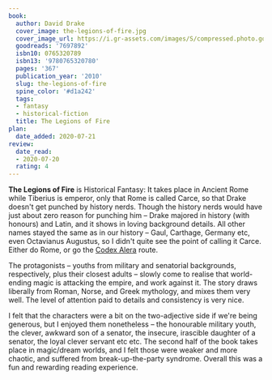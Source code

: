 ```yaml
---
book:
  author: David Drake
  cover_image: the-legions-of-fire.jpg
  cover_image_url: https://i.gr-assets.com/images/S/compressed.photo.goodreads.com/books/1316131317l/7697892._SX98_.jpg
  goodreads: '7697892'
  isbn10: 0765320789
  isbn13: '9780765320780'
  pages: '367'
  publication_year: '2010'
  slug: the-legions-of-fire
  spine_color: '#d1a242'
  tags:
  - fantasy
  - historical-fiction
  title: The Legions of Fire
plan:
  date_added: 2020-07-21
review:
  date_read:
  - 2020-07-20
  rating: 4
---
```


**The Legions of Fire** is Historical Fantasy: It takes place in Ancient Rome while Tiberius is emperor, only that Rome
is called Carce, so that Drake doesn't get punched by history nerds. Though the history nerds would have just
about zero reason for punching him – Drake majored in history (with honours) and Latin, and it shows in loving
background details. All other names stayed the same as in our history – Gaul, Carthage, Germany etc, even Octavianus
Augustus, so I didn't quite see the point of calling it Carce. Either do Rome, or go the [Codex
Alera](https://books.rixx.de/reviews/by-series/#Codex%20Alera) route.

The protagonists – youths from military and senatorial backgrounds, respectively, plus their closest adults – slowly
come to realise that world-ending magic is attacking the empire, and work against it. The story draws liberally from
Roman, Norse, and Greek mythology, and mixes them very well. The level of attention paid to details and consistency is
very nice.

I felt that the characters were a bit on the two-adjective side if we're being generous, but I enjoyed them nonetheless
– the honourable military youth, the clever, awkward son of a senator, the insecure, irascible daughter of a senator,
the loyal clever servant etc etc. The second half of the book takes place in magic/dream worlds, and I felt those were
weaker and more chaotic, and suffered from break-up-the-party syndrome. Overall this was a fun and rewarding reading
experience.
